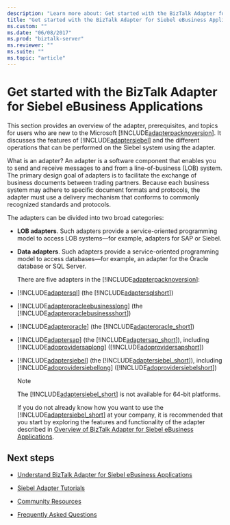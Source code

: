 ```yaml
---
description: "Learn more about: Get started with the BizTalk Adapter for Siebel eBusiness Applications"
title: "Get started with the BizTalk Adapter for Siebel eBusiness Applications"
ms.custom: ""
ms.date: "06/08/2017"
ms.prod: "biztalk-server"
ms.reviewer: ""
ms.suite: ""
ms.topic: "article"
---
```

# Get started with the BizTalk Adapter for Siebel eBusiness Applications
This section provides an overview of the adapter, prerequisites, and topics for users who are new to the Microsoft [!INCLUDE[adapterpacknoversion](../../includes/adapterpacknoversion-md.md)]. It discusses the features of [!INCLUDE[adaptersiebel](../../includes/adaptersiebel-md.md)] and the different operations that can be performed on the Siebel system using the adapter.  
  
 What is an adapter? An adapter is a software component that enables you to send and receive messages to and from a line-of-business (LOB) system. The primary design goal of adapters is to facilitate the exchange of business documents between trading partners. Because each business system may adhere to specific document formats and protocols, the adapter must use a delivery mechanism that conforms to commonly recognized standards and protocols.  
  
 The adapters can be divided into two broad categories:  
  
- **LOB adapters**. Such adapters provide a service-oriented programming model to access LOB systems—for example, adapters for SAP or Siebel.  
  
- **Data adapters**. Such adapters provide a service-oriented programming model to access databases—for example, an adapter for the Oracle database or SQL Server.  
  
  There are five adapters in the [!INCLUDE[adapterpacknoversion](../../includes/adapterpacknoversion-md.md)]:  
  
- [!INCLUDE[adaptersql](../../includes/adaptersql-md.md)] (the [!INCLUDE[adaptersqlshort](../../includes/adaptersqlshort-md.md)])  
  
- [!INCLUDE[adapteroracleebusinesslong](../../includes/adapteroracleebusinesslong-md.md)] (the [!INCLUDE[adapteroraclebusinessshort](../../includes/adapteroraclebusinessshort-md.md)])  
  
- [!INCLUDE[adapteroracle](../../includes/adapteroracle-md.md)] (the [!INCLUDE[adapteroracle_short](../../includes/adapteroracle-short-md.md)])  
  
- [!INCLUDE[adaptersap](../../includes/adaptersap-md.md)] (the [!INCLUDE[adaptersap_short](../../includes/adaptersap-short-md.md)]), including [!INCLUDE[adoprovidersaplong](../../includes/adoprovidersaplong-md.md)] ([!INCLUDE[adoprovidersapshort](../../includes/adoprovidersapshort-md.md)])  
  
- [!INCLUDE[adaptersiebel](../../includes/adaptersiebel-md.md)] (the [!INCLUDE[adaptersiebel_short](../../includes/adaptersiebel-short-md.md)]), including [!INCLUDE[adoprovidersiebellong](../../includes/adoprovidersiebellong-md.md)] ([!INCLUDE[adoprovidersiebelshort](../../includes/adoprovidersiebelshort-md.md)])  
  
  > [!NOTE]
  >  The [!INCLUDE[adaptersiebel_short](../../includes/adaptersiebel-short-md.md)] is not available for 64-bit platforms.  
  
  If you do not already know how you want to use the [!INCLUDE[adaptersiebel_short](../../includes/adaptersiebel-short-md.md)] at your company, it is recommended that you start by exploring the features and functionality of the adapter described in [Overview of BizTalk Adapter for Siebel eBusiness Applications](../../adapters-and-accelerators/adapter-siebel/overview-of-biztalk-adapter-for-siebel-ebusiness-applications.md).  
  
## Next steps
  
-   [Understand BizTalk Adapter for Siebel eBusiness Applications](../../adapters-and-accelerators/adapter-siebel/understand-biztalk-adapter-for-siebel-ebusiness-applications.md) 
  
-   [Siebel Adapter Tutorials](../../adapters-and-accelerators/adapter-siebel/siebel-adapter-tutorials.md)  
  
-   [Community Resources](../../core/community-resources5.md)  
  
-   [Frequently Asked Questions](../frequently-asked-questions-for-the-biztalk-adapter-pack.yml)
